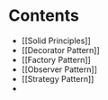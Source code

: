 # Contents

- [[Solid Principles]]
- [[Decorator Pattern]]
- [[Factory Pattern]]
- [[Observer Pattern]]
- [[Strategy Pattern]]
- 
